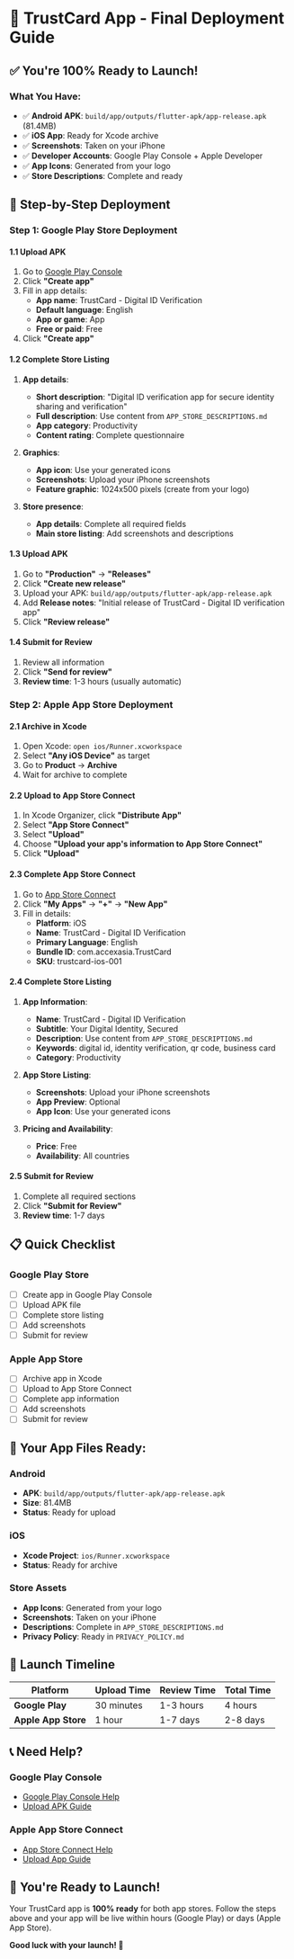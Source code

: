 # 🚀 TrustCard App - Final Deployment Guide

## ✅ **You're 100% Ready to Launch!**

### **What You Have:**
- ✅ **Android APK**: `build/app/outputs/flutter-apk/app-release.apk` (81.4MB)
- ✅ **iOS App**: Ready for Xcode archive
- ✅ **Screenshots**: Taken on your iPhone
- ✅ **Developer Accounts**: Google Play Console + Apple Developer
- ✅ **App Icons**: Generated from your logo
- ✅ **Store Descriptions**: Complete and ready

## 📱 **Step-by-Step Deployment**

### **Step 1: Google Play Store Deployment**

#### **1.1 Upload APK**
1. Go to [Google Play Console](https://play.google.com/console)
2. Click **"Create app"**
3. Fill in app details:
   - **App name**: TrustCard - Digital ID Verification
   - **Default language**: English
   - **App or game**: App
   - **Free or paid**: Free
4. Click **"Create app"**

#### **1.2 Complete Store Listing**
1. **App details**:
   - **Short description**: "Digital ID verification app for secure identity sharing and verification"
   - **Full description**: Use content from `APP_STORE_DESCRIPTIONS.md`
   - **App category**: Productivity
   - **Content rating**: Complete questionnaire

2. **Graphics**:
   - **App icon**: Use your generated icons
   - **Screenshots**: Upload your iPhone screenshots
   - **Feature graphic**: 1024x500 pixels (create from your logo)

3. **Store presence**:
   - **App details**: Complete all required fields
   - **Main store listing**: Add screenshots and descriptions

#### **1.3 Upload APK**
1. Go to **"Production"** → **"Releases"**
2. Click **"Create new release"**
3. Upload your APK: `build/app/outputs/flutter-apk/app-release.apk`
4. Add **Release notes**: "Initial release of TrustCard - Digital ID verification app"
5. Click **"Review release"**

#### **1.4 Submit for Review**
1. Review all information
2. Click **"Send for review"**
3. **Review time**: 1-3 hours (usually automatic)

### **Step 2: Apple App Store Deployment**

#### **2.1 Archive in Xcode**
1. Open Xcode: `open ios/Runner.xcworkspace`
2. Select **"Any iOS Device"** as target
3. Go to **Product** → **Archive**
4. Wait for archive to complete

#### **2.2 Upload to App Store Connect**
1. In Xcode Organizer, click **"Distribute App"**
2. Select **"App Store Connect"**
3. Select **"Upload"**
4. Choose **"Upload your app's information to App Store Connect"**
5. Click **"Upload"**

#### **2.3 Complete App Store Connect**
1. Go to [App Store Connect](https://appstoreconnect.apple.com)
2. Click **"My Apps"** → **"+"** → **"New App"**
3. Fill in details:
   - **Platform**: iOS
   - **Name**: TrustCard - Digital ID Verification
   - **Primary Language**: English
   - **Bundle ID**: com.accexasia.TrustCard
   - **SKU**: trustcard-ios-001

#### **2.4 Complete Store Listing**
1. **App Information**:
   - **Name**: TrustCard - Digital ID Verification
   - **Subtitle**: Your Digital Identity, Secured
   - **Description**: Use content from `APP_STORE_DESCRIPTIONS.md`
   - **Keywords**: digital id, identity verification, qr code, business card
   - **Category**: Productivity

2. **App Store Listing**:
   - **Screenshots**: Upload your iPhone screenshots
   - **App Preview**: Optional
   - **App Icon**: Use your generated icons

3. **Pricing and Availability**:
   - **Price**: Free
   - **Availability**: All countries

#### **2.5 Submit for Review**
1. Complete all required sections
2. Click **"Submit for Review"**
3. **Review time**: 1-7 days

## 📋 **Quick Checklist**

### **Google Play Store**
- [ ] Create app in Google Play Console
- [ ] Upload APK file
- [ ] Complete store listing
- [ ] Add screenshots
- [ ] Submit for review

### **Apple App Store**
- [ ] Archive app in Xcode
- [ ] Upload to App Store Connect
- [ ] Complete app information
- [ ] Add screenshots
- [ ] Submit for review

## 🎯 **Your App Files Ready:**

### **Android**
- **APK**: `build/app/outputs/flutter-apk/app-release.apk`
- **Size**: 81.4MB
- **Status**: Ready for upload

### **iOS**
- **Xcode Project**: `ios/Runner.xcworkspace`
- **Status**: Ready for archive

### **Store Assets**
- **App Icons**: Generated from your logo
- **Screenshots**: Taken on your iPhone
- **Descriptions**: Complete in `APP_STORE_DESCRIPTIONS.md`
- **Privacy Policy**: Ready in `PRIVACY_POLICY.md`

## 🚀 **Launch Timeline**

| Platform | Upload Time | Review Time | Total Time |
|----------|-------------|-------------|------------|
| **Google Play** | 30 minutes | 1-3 hours | 4 hours |
| **Apple App Store** | 1 hour | 1-7 days | 2-8 days |

## 📞 **Need Help?**

### **Google Play Console**
- [Google Play Console Help](https://support.google.com/googleplay/android-developer/)
- [Upload APK Guide](https://developer.android.com/studio/publish/upload-bundle)

### **Apple App Store Connect**
- [App Store Connect Help](https://developer.apple.com/help/app-store-connect/)
- [Upload App Guide](https://developer.apple.com/help/app-store-connect/manage-your-app/upload-an-app)

## 🎉 **You're Ready to Launch!**

Your TrustCard app is **100% ready** for both app stores. Follow the steps above and your app will be live within hours (Google Play) or days (Apple App Store).

**Good luck with your launch! 🚀**
